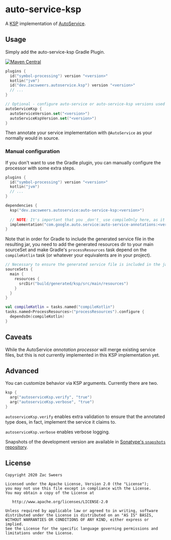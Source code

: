 # auto-service-ksp

A [KSP](https://github.com/google/ksp) implementation of [AutoService](https://github.com/google/auto/tree/master/service).

## Usage

Simply add the auto-service-ksp Gradle Plugin.

[![Maven Central](https://img.shields.io/maven-central/v/dev.zacsweers.autoservice/auto-service-ksp.svg)](https://mvnrepository.com/artifact/dev.zacsweers.autoservice/auto-service-ksp)
```kotlin
plugins {
  id("symbol-processing") version "<version>"
  kotlin("jvm")
  id("dev.zacsweers.autoservice.ksp") version "<version>"
  // ...
}

// Optional - configure auto-service or auto-service-ksp versions used
autoServiceKsp {
  autoServiceVersion.set("<version>")
  autoServiceKspVersion.set("<version>")
}
```

Then annotate your service implementation with `@AutoService` as your normally would in source.

### Manual configuration

If you don't want to use the Gradle plugin, you can manually configure the processor with some extra steps.

```kotlin
plugins {
  id("symbol-processing") version "<version>"
  kotlin("jvm")
  // ...
}

dependencies {
  ksp("dev.zacsweers.autoservice:auto-service-ksp:<version>")
  
  // NOTE: It's important that you _don't_ use compileOnly here, as it will fail to resolve at compile-time otherwise
  implementation("com.google.auto.service:auto-service-annotations:<version>")
}
```

Note that in order for Gradle to include the generated service file in the resulting jar, you need
to add the generated resources dir to your main sourceSet and make Gradle's `processResources` task
depend on the `compileKotlin` task (or whatever your equivalents are in your project).

```kotlin
// Necessary to ensure the generated service file is included in the jar
sourceSets {
  main {
    resources {
      srcDir("build/generated/ksp/src/main/resources")
    }
  }
}

val compileKotlin = tasks.named("compileKotlin")
tasks.named<ProcessResources>("processResources").configure {
  dependsOn(compileKotlin)
}
```

## Caveats

While the AutoService _annotation processor_ will merge existing service files, but this is not 
currently implemented in this KSP implementation yet.

## Advanced

You can customize behavior via KSP arguments. Currently there are two.

```kotlin
ksp {
  arg("autoserviceKsp.verify", "true")
  arg("autoserviceKsp.verbose", "true")
}
```

`autoserviceKsp.verify` enables extra validation to ensure that the annotated type does, in fact, implement the service
it claims to.

`autoserviceKsp.verbose` enables verbose logging.

Snapshots of the development version are available in [Sonatype's `snapshots` repository][snap].

License
--------

    Copyright 2020 Zac Sweers

    Licensed under the Apache License, Version 2.0 (the "License");
    you may not use this file except in compliance with the License.
    You may obtain a copy of the License at

       http://www.apache.org/licenses/LICENSE-2.0

    Unless required by applicable law or agreed to in writing, software
    distributed under the License is distributed on an "AS IS" BASIS,
    WITHOUT WARRANTIES OR CONDITIONS OF ANY KIND, either express or implied.
    See the License for the specific language governing permissions and
    limitations under the License.


[snap]: https://oss.sonatype.org/content/repositories/snapshots/dev/zacsweers/autoservice/
